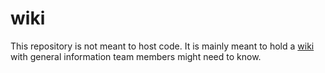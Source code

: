 # wiki
This repository is not meant to host code. It is mainly meant to hold a [wiki](wiki) with general information team members might need to know.
